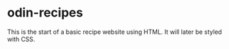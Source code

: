 # odin-recipes
This is the start of a basic recipe website using HTML. It will later be styled with CSS.